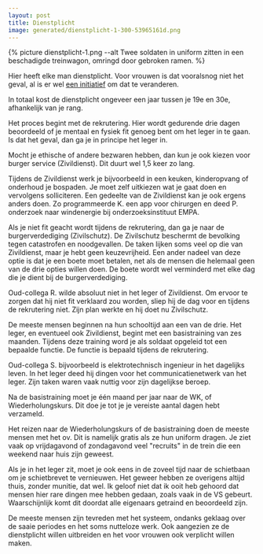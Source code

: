 ```yaml
---
layout: post
title: Dienstplicht
image: generated/dienstplicht-1-300-53965161d.png
---
```


{% picture dienstplicht-1.png --alt Twee soldaten in uniform zitten in een beschadigde treinwagon, omringd door gebroken ramen. %}

Hier heeft elke man dienstplicht. Voor vrouwen is dat vooralsnog niet het geval, al is er wel [een initiatief](https://www.servicecitoyen.ch/de/text/) om dat te veranderen.

<!-- end_excerpt -->

In totaal kost de dienstplicht ongeveer een jaar tussen je 19e en 30e, afhankelijk van je rang.

Het proces begint met de rekrutering. Hier wordt gedurende drie dagen beoordeeld of je mentaal en fysiek fit genoeg bent om het leger in te gaan. Is dat het geval, dan ga je in principe het leger in.

Mocht je ethische of andere bezwaren hebben, dan kun je ook kiezen voor burger service (Zivildienst). Dit duurt wel 1,5 keer zo lang.

Tijdens de Zivildienst werk je bijvoorbeeld in een keuken, kinderopvang of onderhoud je bospaden. Je moet zelf uitkiezen wat je gaat doen en vervolgens solliciteren. Een gedeelte van de Zivildienst kan je ook ergens anders doen. Zo programmeerde K. een app voor chirurgen en deed P. onderzoek naar windenergie bij onderzoeksinstituut EMPA.

Als je niet fit geacht wordt tijdens de rekrutering, dan ga je naar de burgerverdediging (Zivilschutz). De Zivilschutz beschermt de bevolking tegen catastrofen en noodgevallen. De taken lijken soms veel op die van Zivildienst, maar je hebt geen keuzevrijheid. Een ander nadeel van deze optie is dat je een boete moet betalen, net als de mensen die helemaal geen van de drie opties willen doen. De boete wordt wel verminderd met elke dag die je dient bij de burgerverdediging.

Oud-collega R. wilde absoluut niet in het leger of Zivildienst. Om ervoor te zorgen dat hij niet fit verklaard zou worden, sliep hij de dag voor en tijdens de rekrutering niet. Zijn plan werkte en hij doet nu Zivilschutz.

De meeste mensen beginnen na hun schooltijd aan een van de drie. Het leger, en eventueel ook Zivildienst, begint met een basistraining van zes maanden. Tijdens deze training word je als soldaat opgeleid tot een bepaalde functie. De functie is bepaald tijdens de rekrutering.

Oud-collega S. bijvoorbeeld is elektrotechnisch ingenieur in het dagelijks leven. In het leger deed hij dingen voor het communicatienetwerk van het leger. Zijn taken waren vaak nuttig voor zijn dagelijkse beroep.

Na de basistraining moet je één maand per jaar naar de WK, of Wiederholungskurs. Dit doe je tot je je vereiste aantal dagen hebt verzameld.

Het reizen naar de Wiederholungskurs of de basistraining doen de meeste mensen met het ov. Dit is namelijk gratis als ze hun uniform dragen. Je ziet vaak op vrijdagavond of zondagavond veel "recruits" in de trein die een weekend naar huis zijn geweest.

Als je in het leger zit, moet je ook eens in de zoveel tijd naar de schietbaan om je schietbrevet te vernieuwen. Het geweer hebben ze overigens altijd thuis, zonder munitie, dat wel. Ik geloof niet dat ik ooit heb gehoord dat mensen hier rare dingen mee hebben gedaan, zoals vaak in de VS gebeurt. Waarschijnlijk komt dit doordat alle eigenaars getraind en beoordeeld zijn.

De meeste mensen zijn tevreden met het systeem, ondanks geklaag over de saaie periodes en het soms nutteloze werk. Ook aangezien ze de dienstplicht willen uitbreiden en het voor vrouwen ook verplicht willen maken.
